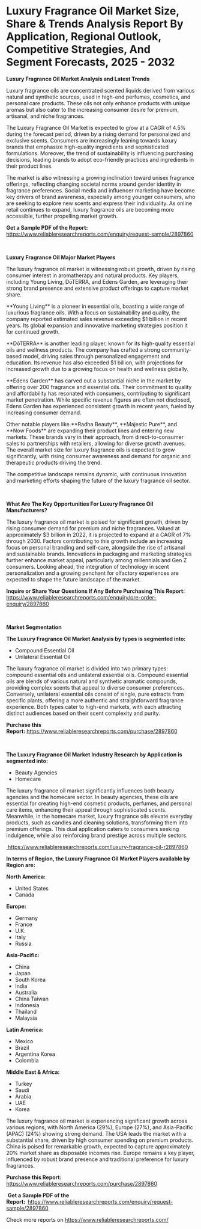<p><h1>Luxury Fragrance Oil Market Size, Share & Trends Analysis Report By Application, Regional Outlook, Competitive Strategies, And Segment Forecasts, 2025 - 2032</h1></p><p><strong>Luxury Fragrance Oil Market Analysis and Latest Trends</strong></p>
<p><p>Luxury fragrance oils are concentrated scented liquids derived from various natural and synthetic sources, used in high-end perfumes, cosmetics, and personal care products. These oils not only enhance products with unique aromas but also cater to the increasing consumer desire for premium, artisanal, and niche fragrances.</p><p>The Luxury Fragrance Oil Market is expected to grow at a CAGR of 4.5% during the forecast period, driven by a rising demand for personalized and exclusive scents. Consumers are increasingly leaning towards luxury brands that emphasize high-quality ingredients and sophisticated formulations. Moreover, the trend of sustainability is influencing purchasing decisions, leading brands to adopt eco-friendly practices and ingredients in their product lines.</p><p>The market is also witnessing a growing inclination toward unisex fragrance offerings, reflecting changing societal norms around gender identity in fragrance preferences. Social media and influencer marketing have become key drivers of brand awareness, especially among younger consumers, who are seeking to explore new scents and express their individuality. As online retail continues to expand, luxury fragrance oils are becoming more accessible, further propelling market growth.</p></p>
<p><strong>Get a Sample PDF of the Report:&nbsp;</strong> <a href="https://www.reliableresearchreports.com/enquiry/request-sample/2897860?utm_campaign=3529&utm_medium=2&utm_source=Github&utm_content=ia&utm_term=15032025&utm_id=luxury-fragrance-oil">https://www.reliableresearchreports.com/enquiry/request-sample/2897860</a></p>
<p>&nbsp;</p>
<p><strong>Luxury Fragrance Oil Major Market Players</strong></p>
<p><p>The luxury fragrance oil market is witnessing robust growth, driven by rising consumer interest in aromatherapy and natural products. Key players, including Young Living, DōTERRA, and Edens Garden, are leveraging their strong brand presence and extensive product offerings to capture market share.</p><p>**Young Living** is a pioneer in essential oils, boasting a wide range of luxurious fragrance oils. With a focus on sustainability and quality, the company reported estimated sales revenue exceeding $1 billion in recent years. Its global expansion and innovative marketing strategies position it for continued growth.</p><p>**DōTERRA** is another leading player, known for its high-quality essential oils and wellness products. The company has crafted a strong community-based model, driving sales through personalized engagement and education. Its revenue has also exceeded $1 billion, with projections for increased growth due to a growing focus on health and wellness globally.</p><p>**Edens Garden** has carved out a substantial niche in the market by offering over 200 fragrance and essential oils. Their commitment to quality and affordability has resonated with consumers, contributing to significant market penetration. While specific revenue figures are often not disclosed, Edens Garden has experienced consistent growth in recent years, fueled by increasing consumer demand.</p><p>Other notable players like **Radha Beauty**, **Majestic Pure**, and **Now Foods** are expanding their product lines and entering new markets. These brands vary in their approach, from direct-to-consumer sales to partnerships with retailers, allowing for diverse growth avenues. The overall market size for luxury fragrance oils is expected to grow significantly, with rising consumer awareness and demand for organic and therapeutic products driving the trend.</p><p>The competitive landscape remains dynamic, with continuous innovation and marketing efforts shaping the future of the luxury fragrance oil sector.</p></p>
<p>&nbsp;</p>
<p><strong>What Are The Key Opportunities For Luxury Fragrance Oil Manufacturers?</strong></p>
<p><p>The luxury fragrance oil market is poised for significant growth, driven by rising consumer demand for premium and niche fragrances. Valued at approximately $3 billion in 2022, it is projected to expand at a CAGR of 7% through 2030. Factors contributing to this growth include an increasing focus on personal branding and self-care, alongside the rise of artisanal and sustainable brands. Innovations in packaging and marketing strategies further enhance market appeal, particularly among millennials and Gen Z consumers. Looking ahead, the integration of technology in scent personalization and a growing penchant for olfactory experiences are expected to shape the future landscape of the market.</p></p>
<p><strong>Inquire or Share Your Questions If Any Before Purchasing This Report:</strong> <a href="https://www.reliableresearchreports.com/enquiry/pre-order-enquiry/2897860?utm_campaign=3529&utm_medium=2&utm_source=Github&utm_content=ia&utm_term=15032025&utm_id=luxury-fragrance-oil">https://www.reliableresearchreports.com/enquiry/pre-order-enquiry/2897860</a></p>
<p>&nbsp;</p>
<p><strong>Market Segmentation</strong></p>
<p><strong>The Luxury Fragrance Oil Market Analysis by types is segmented into:</strong></p>
<p><ul><li>Compound Essential Oil</li><li>Unilateral Essential Oil</li></ul></p>
<p><p>The luxury fragrance oil market is divided into two primary types: compound essential oils and unilateral essential oils. Compound essential oils are blends of various natural and synthetic aromatic compounds, providing complex scents that appeal to diverse consumer preferences. Conversely, unilateral essential oils consist of single, pure extracts from specific plants, offering a more authentic and straightforward fragrance experience. Both types cater to high-end markets, with each attracting distinct audiences based on their scent complexity and purity.</p></p>
<p><strong>Purchase this Report:&nbsp;</strong><a href="https://www.reliableresearchreports.com/purchase/2897860?utm_campaign=3529&utm_medium=2&utm_source=Github&utm_content=ia&utm_term=15032025&utm_id=luxury-fragrance-oil">https://www.reliableresearchreports.com/purchase/2897860</a></p>
<p>&nbsp;</p>
<p><strong>The Luxury Fragrance Oil Market Industry Research by Application is segmented into:</strong></p>
<p><ul><li>Beauty Agencies</li><li>Homecare</li></ul></p>
<p><p>The luxury fragrance oil market significantly influences both beauty agencies and the homecare sector. In beauty agencies, these oils are essential for creating high-end cosmetic products, perfumes, and personal care items, enhancing their appeal through sophisticated scents. Meanwhile, in the homecare market, luxury fragrance oils elevate everyday products, such as candles and cleaning solutions, transforming them into premium offerings. This dual application caters to consumers seeking indulgence, while also reinforcing brand prestige across multiple sectors.</p></p>
<p><a href="https://www.reliableresearchreports.com/luxury-fragrance-oil-r2897860?utm_campaign=3529&utm_medium=2&utm_source=Github&utm_content=ia&utm_term=15032025&utm_id=luxury-fragrance-oil">&nbsp;https://www.reliableresearchreports.com/luxury-fragrance-oil-r2897860</a></p>
<p><strong>In terms of Region, the Luxury Fragrance Oil Market Players available by Region are:</strong></p>
<p>
    <p> <strong> North America: </strong>
        <ul>
            <li>United States</li>
            <li>Canada</li>
        </ul>
        </p> 
    <p> <strong> Europe: </strong>
        <ul>
            <li>Germany</li>
            <li>France</li>
            <li>U.K.</li>
            <li>Italy</li>
            <li>Russia</li>
        </ul>
        </p> 
    <p> <strong> Asia-Pacific: </strong>
        <ul>
            <li>China</li>
            <li>Japan</li>
            <li>South Korea</li>
            <li>India</li>
            <li>Australia</li>
            <li>China Taiwan</li>
            <li>Indonesia</li>
            <li>Thailand</li>
            <li>Malaysia</li>
        </ul>
        </p> 
    <p> <strong> Latin America: </strong>
        <ul>
            <li>Mexico</li>
            <li>Brazil</li>
            <li>Argentina Korea</li>
            <li>Colombia</li>
        </ul>
        </p> 
    <p> <strong> Middle East & Africa: </strong>
        <ul>
            <li>Turkey</li>
            <li>Saudi</li>
            <li>Arabia</li>
            <li>UAE</li>
            <li>Korea</li>
        </ul>
    </p>
    </p>
<p><p>The luxury fragrance oil market is experiencing significant growth across various regions, with North America (29%), Europe (27%), and Asia-Pacific (APAC) (24%) showing strong demand. The USA leads the market with a substantial share, driven by high consumer spending on premium products. China is poised for remarkable growth, expected to capture approximately 20% market share as disposable incomes rise. Europe remains a key player, influenced by robust brand presence and traditional preference for luxury fragrances.</p></p>
<p><strong>Purchase this Report: </strong><a href="https://www.reliableresearchreports.com/purchase/2897860?utm_campaign=3529&utm_medium=2&utm_source=Github&utm_content=ia&utm_term=15032025&utm_id=luxury-fragrance-oil">https://www.reliableresearchreports.com/purchase/2897860</a></p>
<p>&nbsp;<strong>Get a Sample PDF of the Report:&nbsp;&nbsp;</strong><a href="https://www.reliableresearchreports.com/enquiry/request-sample/2897860?utm_campaign=3529&utm_medium=2&utm_source=Github&utm_content=ia&utm_term=15032025&utm_id=luxury-fragrance-oil">https://www.reliableresearchreports.com/enquiry/request-sample/2897860</a></p>
<p><strong></strong></p>
<p>Check more reports on <a href="https://www.reliableresearchreports.com/?utm_campaign=3529&utm_medium=2&utm_source=Github&utm_content=ia&utm_term=15032025&utm_id=luxury-fragrance-oil">https://www.reliableresearchreports.com/</a></p>